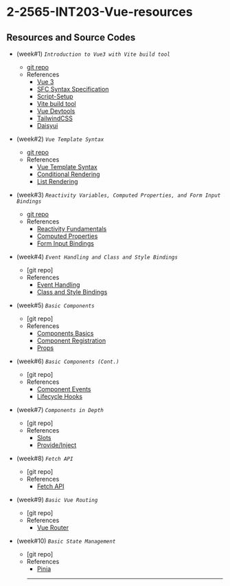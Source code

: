 # 2-2565-INT203-Vue-resources

## Resources and Source Codes

- (week#1) _`Introduction to Vue3 with Vite build tool`_
  - [git repo](https://github.com/umaporn-sup/2-2565-Vue-introduction.git)
  - References
    - [Vue 3](https://v3.vuejs.org/)
    - [SFC Syntax Specification](https://vuejs.org/api/sfc-spec.html)
    - [Script-Setup](https://v3.vuejs.org/api/sfc-script-setup.html#basic-syntax)
    - [Vite build tool](https://vitejs.dev/)
    - [Vue Devtools](https://devtools.vuejs.org/guide/installation.html)
    - [TailwindCSS](https://tailwindcss.com/)
    - [Daisyui](https://daisyui.com/)
- (week#2) _`Vue Template Syntax`_

  - [git repo](https://github.com/umaporn-sup/2-2565-Vue-template-syntax.git)
  - References
    - [Vue Template Syntax](https://vuejs.org/guide/essentials/template-syntax.html)
    - [Conditional Rendering](https://vuejs.org/guide/essentials/conditional.html)
    - [List Rendering](https://vuejs.org/guide/essentials/list.html)

- (week#3) _`Reactivity Variables, Computed Properties, and Form Input Bindings`_

  - [git repo](https://github.com/umaporn-sup/2-2565-Vue-reactive-computed.git)
  - References
    - [Reactivity Fundamentals](https://vuejs.org/guide/essentials/reactivity-fundamentals.html)
    - [Computed Properties](https://vuejs.org/guide/essentials/computed.html)
    - [Form Input Bindings](https://vuejs.org/guide/essentials/forms.html)

- (week#4) _`Event Handling and Class and Style Bindings`_

  - [git repo]
  - References
    - [Event Handling](https://vuejs.org/guide/essentials/event-handling.html)
    - [Class and Style Bindings](https://vuejs.org/guide/essentials/class-and-style.html)

- (week#5) _`Basic Components`_

  - [git repo]
  - References
    - [Components Basics](https://vuejs.org/guide/essentials/component-basics.html)
    - [Component Registration](https://vuejs.org/guide/components/registration.html#component-registration)
    - [Props](https://vuejs.org/guide/components/props.html)

- (week#6) _`Basic Components (Cont.)`_

  - [git repo]
  - References
    - [Component Events](https://vuejs.org/guide/components/events.html)
    - [Lifecycle Hooks](https://vuejs.org/guide/essentials/lifecycle.html#lifecycle-hooks)

- (week#7) _`Components in Depth`_

  - [git repo]
  - References
    - [Slots](https://vuejs.org/guide/components/slots.html)
    - [Provide/Inject](https://vuejs.org/guide/components/provide-inject.html#provide-inject)

- (week#8) _`Fetch API`_

  - [git repo]
  - References
    - [Fetch API](https://developer.mozilla.org/en-US/docs/Web/API/Fetch_API)

- (week#9) _`Basic Vue Routing`_

  - [git repo]
  - References
    - [Vue Router](https://router.vuejs.org/)

- (week#10) _`Basic State Management`_

  - [git repo]
  - References
    - [Pinia](https://pinia.vuejs.org/)
    <hr/>

